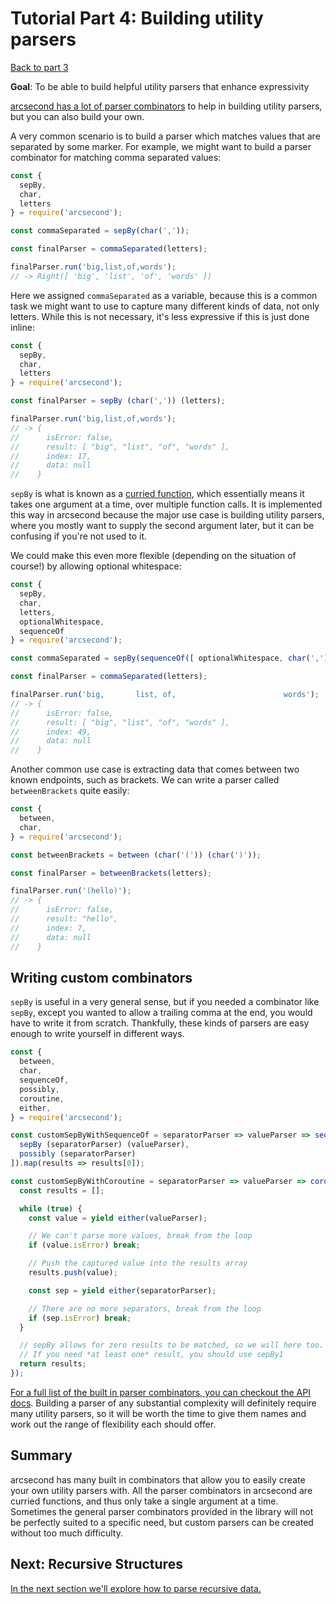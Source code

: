 # Tutorial Part 4: Building utility parsers

[Back to part 3](./tutorial-part-3.md)

**Goal**: To be able to build helpful utility parsers that enhance expressivity

[arcsecond has a lot of parser combinators](https://github.com/francisrstokes/arcsecond#api) to help in building utility parsers, but you can also build your own.

A very common scenario is to build a parser which matches values that are separated by some marker. For example, we might want to build a parser combinator for matching comma separated values:

```javascript
const {
  sepBy,
  char,
  letters
} = require('arcsecond');

const commaSeparated = sepBy(char(','));

const finalParser = commaSeparated(letters);

finalParser.run('big,list,of,words');
// -> Right([ 'big', 'list', 'of', 'words' ])
```

Here we assigned `commaSeparated` as a variable, because this is a common task we might want to use to capture many different kinds of data, not only letters. While this is not necessary, it's less expressive if this is just done inline:

```javascript
const {
  sepBy,
  char,
  letters
} = require('arcsecond');

const finalParser = sepBy (char(',')) (letters);

finalParser.run('big,list,of,words');
// -> {
//      isError: false,
//      result: [ "big", "list", "of", "words" ],
//      index: 17,
//      data: null
//    }
```

`sepBy` is what is known as a [curried function](https://www.sitepoint.com/currying-in-functional-javascript/), which essentially means it takes one argument at a time, over multiple function calls. It is implemented this way in arcsecond because the major use case is building utility parsers, where you mostly want to supply the second argument later, but it can be confusing if you're not used to it.

We could make this even more flexible (depending on the situation of course!) by allowing optional whitespace:

```javascript
const {
  sepBy,
  char,
  letters,
  optionalWhitespace,
  sequenceOf
} = require('arcsecond');

const commaSeparated = sepBy(sequenceOf([ optionalWhitespace, char(','), optionalWhitespace ]));

const finalParser = commaSeparated(letters);

finalParser.run('big,       list, of,                        words');
// -> {
//      isError: false,
//      result: [ "big", "list", "of", "words" ],
//      index: 49,
//      data: null
//    }
```

Another common use case is extracting data that comes between two known endpoints, such as brackets. We can write a parser called `betweenBrackets` quite easily:

```javascript
const {
  between,
  char,
} = require('arcsecond');

const betweenBrackets = between (char('(')) (char(')'));

const finalParser = betweenBrackets(letters);

finalParser.run('(hello)');
// -> {
//      isError: false,
//      result: "hello",
//      index: 7,
//      data: null
//    }
```

## Writing custom combinators

`sepBy` is useful in a very general sense, but if you needed a combinator like `sepBy`, except you wanted to allow a trailing comma at the end, you would have to write it from scratch. Thankfully, these kinds of parsers are easy enough to write yourself in different ways.

```javascript
const {
  between,
  char,
  sequenceOf,
  possibly,
  coroutine,
  either,
} = require('arcsecond');

const customSepByWithSequenceOf = separatorParser => valueParser => sequenceOf([
  sepBy (separatorParser) (valueParser),
  possibly (separatorParser)
]).map(results => results[0]);

const customSepByWithCoroutine = separatorParser => valueParser => coroutine(function* () {
  const results = [];

  while (true) {
    const value = yield either(valueParser);

    // We can't parse more values, break from the loop
    if (value.isError) break;

    // Push the captured value into the results array
    results.push(value);

    const sep = yield either(separatorParser);

    // There are no more separators, break from the loop
    if (sep.isError) break;
  }

  // sepBy allows for zero results to be matched, so we will here too.
  // If you need *at least one* result, you should use sepBy1
  return results;
});
```

[For a full list of the built in parser combinators, you can checkout the API docs](https://github.com/francisrstokes/arcsecond#api). Building a parser of any substantial complexity will definitely require many utility parsers, so it will be worth the time to give them names and work out the range of flexibility each should offer.

## Summary

arcsecond has many built in combinators that allow you to easily create your own utility parsers with. All the parser combinators in arcsecond are curried functions, and thus only take a single argument at a time. Sometimes the general parser combinators provided in the library will not be perfectly suited to a specific need, but custom parsers can be created without too much difficulty.

## Next: Recursive Structures

[In the next section we'll explore how to parse recursive data.](./tutorial-part-5.md)